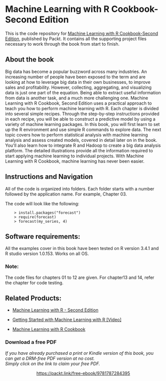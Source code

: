# Machine Learning with R Cookbook-Second Edition
This is the code repository for [Machine Learning with R Cookbook-Second Edition](https://www.packtpub.com/big-data-and-business-intelligence/machine-learning-r-cookbook-second-edition?utm_source=github&utm_medium=repository&utm_content=9781787284395), published by Packt. It contains all the supporting project files necessary to work through the book from start to finish.

## About the book
Big data has become a popular buzzword across many industries. An increasing number of people have been exposed to the term and are looking at how to leverage big data in their own businesses, to improve sales and profitability. However, collecting, aggregating, and visualizing data is just one part of the equation. Being able to extract useful information from data is another task, and a much more challenging one. Machine Learning with R Cookbook, Second Edition uses a practical approach to teach you how to perform machine learning with R. Each chapter is divided into several simple recipes. Through the step-by-step instructions provided in each recipe, you will be able to construct a predictive model by using a variety of machine learning packages. In this book, you will first learn to set up the R environment and use simple R commands to explore data. The next topic covers how to perform statistical analysis with machine learning analysis and assess created models, covered in detail later on in the book. You'll also learn how to integrate R and Hadoop to create a big data analysis platform. The detailed illustrations provide all the information required to start applying machine learning to individual projects. With Machine Learning with R Cookbook, machine learning has never been easier.

## Instructions and Navigation
All of the code is organized into folders. Each folder starts with a number followed by the application name. For example, Chapter 03.

The code will look like the following:

        > install.packages("forecast") 
        > require(forecast) 
        > forecast(my_series, 4) 
        
## Software requirements:
All the examples cover in this book have been tested on R version 3.4.1 and R studio version 1.0.153. Works on all OS.

### Note:
The code files for chapters 01 to 12 are given. For chapter13 and 14, refer the chapter for code testing.

## Related Products:
* [Machine Learning with R - Second Edition](https://www.packtpub.com/big-data-and-business-intelligence/machine-learning-r-second-edition?utm_source=github&utm_medium=repository&utm_content=9781784393908)

* [Getting Started with Machine Learning with R [Video]](https://www.packtpub.com/big-data-and-business-intelligence/getting-started-machine-learning-r-video?utm_source=github&utm_medium=repository&utm_content=9781785883071)

* [Machine Learning with R Cookbook](https://www.packtpub.com/big-data-and-business-intelligence/machine-learning-r-cookbook?utm_source=github&utm_medium=repository&utm_content=9781783982042)

### Download a free PDF

 <i>If you have already purchased a print or Kindle version of this book, you can get a DRM-free PDF version at no cost.<br>Simply click on the link to claim your free PDF.</i>
<p align="center"> <a href="https://packt.link/free-ebook/9781787284395">https://packt.link/free-ebook/9781787284395 </a> </p>